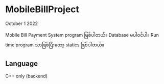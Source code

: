 # MobileBillProject
October 1 2022

Mobile Bill Payment System program ဖြစ်ပါတယ်။
Database မပါဝင်ပါ။ Run time program သာဖြစ်ပြီးတော့ statics ဖြစ်ပါတယ်။

## Language
C++ only (backend)
